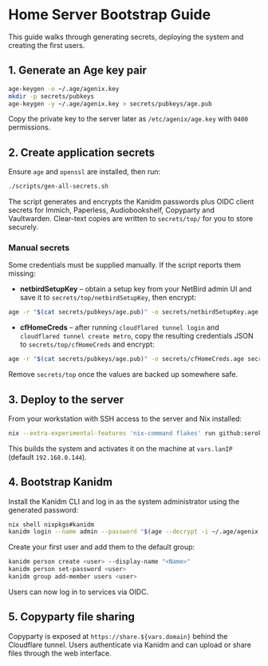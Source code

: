 # Home Server Bootstrap Guide

This guide walks through generating secrets, deploying the system and creating the first users.

## 1. Generate an Age key pair

```bash
age-keygen -o ~/.age/agenix.key
mkdir -p secrets/pubkeys
age-keygen -y ~/.age/agenix.key > secrets/pubkeys/age.pub
```
Copy the private key to the server later as `/etc/agenix/age.key` with `0400` permissions.

## 2. Create application secrets

Ensure `age` and `openssl` are installed, then run:

```bash
./scripts/gen-all-secrets.sh
```
The script generates and encrypts the Kanidm passwords plus OIDC client secrets for Immich, Paperless, Audiobookshelf, Copyparty and Vaultwarden.  Clear-text copies are written to `secrets/top/` for you to store securely.

### Manual secrets
Some credentials must be supplied manually.  If the script reports them missing:

- **netbirdSetupKey** – obtain a setup key from your NetBird admin UI and save it to `secrets/top/netbirdSetupKey`, then encrypt:
```bash
age -r "$(cat secrets/pubkeys/age.pub)" -o secrets/netbirdSetupKey.age secrets/top/netbirdSetupKey
```
- **cfHomeCreds** – after running `cloudflared tunnel login` and `cloudflared tunnel create metro`, copy the resulting credentials JSON to `secrets/top/cfHomeCreds` and encrypt:
```bash
age -r "$(cat secrets/pubkeys/age.pub)" -o secrets/cfHomeCreds.age secrets/top/cfHomeCreds
```

Remove `secrets/top` once the values are backed up somewhere safe.

## 3. Deploy to the server

From your workstation with SSH access to the server and Nix installed:

```bash
nix --extra-experimental-features 'nix-command flakes' run github:serokell/deploy-rs -- .#home-server
```
This builds the system and activates it on the machine at `vars.lanIP` (default `192.168.0.144`).

## 4. Bootstrap Kanidm

Install the Kanidm CLI and log in as the system administrator using the generated password:

```bash
nix shell nixpkgs#kanidm
kanidm login --name admin --password "$(age --decrypt -i ~/.age/agenix.key secrets/kanidmSysAdminPass.age)"
```
Create your first user and add them to the default group:

```bash
kanidm person create <user> --display-name "<Name>"
kanidm person set-password <user>
kanidm group add-member users <user>
```
Users can now log in to services via OIDC.

## 5. Copyparty file sharing

Copyparty is exposed at `https://share.${vars.domain}` behind the Cloudflare tunnel.  Users authenticate via Kanidm and can upload or share files through the web interface.

